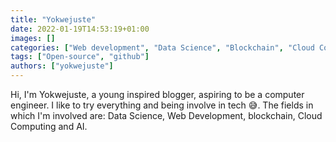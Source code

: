 ```yaml
---
title: "Yokwejuste"
date: 2022-01-19T14:53:19+01:00
images: []
categories: ["Web development", "Data Science", "Blockchain", "Cloud Computing"]
tags: ["Open-source", "github"]
authors: ["yokwejuste"]
---
```

Hi, I'm Yokwejuste, a young inspired blogger, aspiring to be a computer engineer. I like to try everything and being involve in tech 😅.
The fields in which I'm involved are: Data Science, Web Development, blockchain, Cloud Computing and AI.
